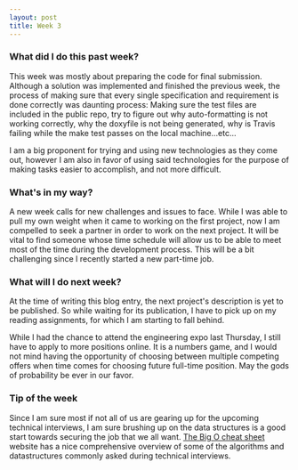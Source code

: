 ```yaml
---
layout: post
title: Week 3
---
```


### What did I do this past week?

This week was mostly about preparing the code for final submission. Although a solution was implemented and finished the previous week, the process of making sure that every single specification and requirement is done correctly was daunting process: Making sure the test files are included in the public repo, try to figure out why auto-formatting is not working correctly, why the doxyfile is not being generated, why is Travis failing while the make test passes on the local machine...etc...

I am a big proponent for trying and using new technologies as they come out, however I am also in favor of using said technologies for the purpose of making tasks easier to accomplish, and not more difficult. 

### What's in my way?

A new week calls for new challenges and issues to face. While I was able to pull my own weight when it came to working on the first project, now I am compelled to seek a partner in order to work on the next project. It will be vital to find someone whose time schedule will allow us to be able to meet most of the time during the development process. This will be a bit challenging since I recently started a new part-time job.

### What will I do next week? 

At the time of writing this blog entry, the next project's description is yet to be published. So while waiting for its publication, I have to pick up on my reading assignments, for which I am starting to fall behind. 

While I had the chance to attend the engineering expo last Thursday, I still have to apply to more positions online. It is a numbers game, and I would not mind having the opportunity of choosing between multiple competing offers when time comes for choosing future full-time position. May the gods of probability be ever in our favor.

### Tip of the week

Since I am sure most if not all of us are gearing up for the upcoming technical interviews, I am sure brushing up on the data structures is a good start towards securing the job that we all want. [The Big O cheat sheet](http://bigocheatsheet.com) website has a nice comprehensive overview of some of the algorithms and datastructures commonly asked during technical interviews.